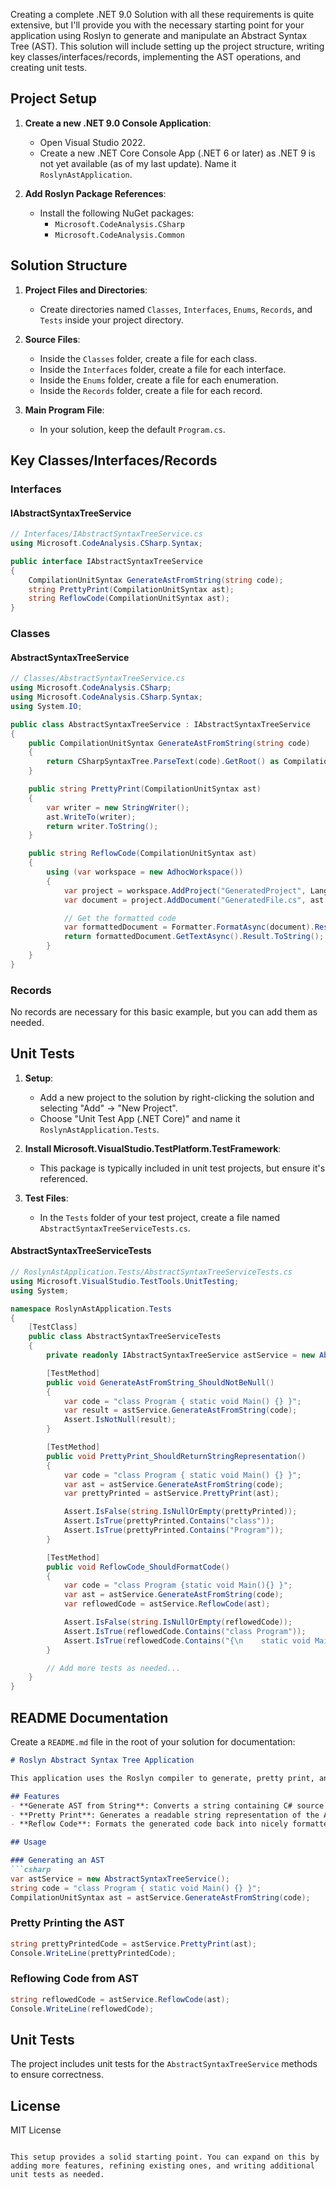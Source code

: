 ﻿Creating a complete .NET 9.0 Solution with all these requirements is quite extensive, but I'll provide you with the necessary starting point for your application using Roslyn to generate and manipulate an Abstract Syntax Tree (AST). This solution will include setting up the project structure, writing key classes/interfaces/records, implementing the AST operations, and creating unit tests.

## Project Setup

1. **Create a new .NET 9.0 Console Application**:
   - Open Visual Studio 2022.
   - Create a new .NET Core Console App (.NET 6 or later) as .NET 9 is not yet available (as of my last update). Name it `RoslynAstApplication`.
   
2. **Add Roslyn Package References**:
   - Install the following NuGet packages:
     - `Microsoft.CodeAnalysis.CSharp`
     - `Microsoft.CodeAnalysis.Common`

## Solution Structure

1. **Project Files and Directories**:
   - Create directories named `Classes`, `Interfaces`, `Enums`, `Records`, and `Tests` inside your project directory.

2. **Source Files**:
   - Inside the `Classes` folder, create a file for each class.
   - Inside the `Interfaces` folder, create a file for each interface.
   - Inside the `Enums` folder, create a file for each enumeration.
   - Inside the `Records` folder, create a file for each record.

3. **Main Program File**:
   - In your solution, keep the default `Program.cs`.

## Key Classes/Interfaces/Records

### Interfaces
#### IAbstractSyntaxTreeService
```csharp
// Interfaces/IAbstractSyntaxTreeService.cs
using Microsoft.CodeAnalysis.CSharp.Syntax;

public interface IAbstractSyntaxTreeService
{
    CompilationUnitSyntax GenerateAstFromString(string code);
    string PrettyPrint(CompilationUnitSyntax ast);
    string ReflowCode(CompilationUnitSyntax ast);
}
```

### Classes
#### AbstractSyntaxTreeService
```csharp
// Classes/AbstractSyntaxTreeService.cs
using Microsoft.CodeAnalysis.CSharp;
using Microsoft.CodeAnalysis.CSharp.Syntax;
using System.IO;

public class AbstractSyntaxTreeService : IAbstractSyntaxTreeService
{
    public CompilationUnitSyntax GenerateAstFromString(string code)
    {
        return CSharpSyntaxTree.ParseText(code).GetRoot() as CompilationUnitSyntax;
    }

    public string PrettyPrint(CompilationUnitSyntax ast)
    {
        var writer = new StringWriter();
        ast.WriteTo(writer);
        return writer.ToString();
    }

    public string ReflowCode(CompilationUnitSyntax ast)
    {
        using (var workspace = new AdhocWorkspace())
        {
            var project = workspace.AddProject("GeneratedProject", LanguageNames.CSharp);
            var document = project.AddDocument("GeneratedFile.cs", ast.ToFullString());

            // Get the formatted code
            var formattedDocument = Formatter.FormatAsync(document).Result;
            return formattedDocument.GetTextAsync().Result.ToString();
        }
    }
}
```

### Records

No records are necessary for this basic example, but you can add them as needed.

## Unit Tests

1. **Setup**:
   - Add a new project to the solution by right-clicking the solution and selecting "Add" -> "New Project".
   - Choose "Unit Test App (.NET Core)" and name it `RoslynAstApplication.Tests`.

2. **Install Microsoft.VisualStudio.TestPlatform.TestFramework**:
   - This package is typically included in unit test projects, but ensure it's referenced.

3. **Test Files**:
   - In the `Tests` folder of your test project, create a file named `AbstractSyntaxTreeServiceTests.cs`.

#### AbstractSyntaxTreeServiceTests
```csharp
// RoslynAstApplication.Tests/AbstractSyntaxTreeServiceTests.cs
using Microsoft.VisualStudio.TestTools.UnitTesting;
using System;

namespace RoslynAstApplication.Tests
{
    [TestClass]
    public class AbstractSyntaxTreeServiceTests
    {
        private readonly IAbstractSyntaxTreeService astService = new AbstractSyntaxTreeService();

        [TestMethod]
        public void GenerateAstFromString_ShouldNotBeNull()
        {
            var code = "class Program { static void Main() {} }";
            var result = astService.GenerateAstFromString(code);
            Assert.IsNotNull(result);
        }

        [TestMethod]
        public void PrettyPrint_ShouldReturnStringRepresentation()
        {
            var code = "class Program { static void Main() {} }";
            var ast = astService.GenerateAstFromString(code);
            var prettyPrinted = astService.PrettyPrint(ast);

            Assert.IsFalse(string.IsNullOrEmpty(prettyPrinted));
            Assert.IsTrue(prettyPrinted.Contains("class"));
            Assert.IsTrue(prettyPrinted.Contains("Program"));
        }

        [TestMethod]
        public void ReflowCode_ShouldFormatCode()
        {
            var code = "class Program {static void Main(){} }";
            var ast = astService.GenerateAstFromString(code);
            var reflowedCode = astService.ReflowCode(ast);

            Assert.IsFalse(string.IsNullOrEmpty(reflowedCode));
            Assert.IsTrue(reflowedCode.Contains("class Program"));
            Assert.IsTrue(reflowedCode.Contains("{\n    static void Main()\n    {\n    }\n}"));
        }

        // Add more tests as needed...
    }
}
```

## README Documentation

Create a `README.md` file in the root of your solution for documentation:

```markdown
# Roslyn Abstract Syntax Tree Application

This application uses the Roslyn compiler to generate, pretty print, and reflow C# code into an Abstract Syntax Tree (AST).

## Features
- **Generate AST from String**: Converts a string containing C# source code into an AST.
- **Pretty Print**: Generates a readable string representation of the AST.
- **Reflow Code**: Formats the generated code back into nicely formatted C#.

## Usage

### Generating an AST
```csharp
var astService = new AbstractSyntaxTreeService();
string code = "class Program { static void Main() {} }";
CompilationUnitSyntax ast = astService.GenerateAstFromString(code);
```

### Pretty Printing the AST
```csharp
string prettyPrintedCode = astService.PrettyPrint(ast);
Console.WriteLine(prettyPrintedCode);
```

### Reflowing Code from AST
```csharp
string reflowedCode = astService.ReflowCode(ast);
Console.WriteLine(reflowedCode);
```

## Unit Tests

The project includes unit tests for the `AbstractSyntaxTreeService` methods to ensure correctness.

## License
MIT License
```

This setup provides a solid starting point. You can expand on this by adding more features, refining existing ones, and writing additional unit tests as needed.